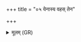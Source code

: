 +++
title = "०५ येनास्य वहस् तेन"

+++
<details><summary>मूलम् (GR)</summary>

येनास्य वहस् तेन यज्ञो येन वहति तेन लोकः ॥
</details>